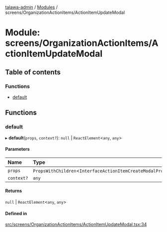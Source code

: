 [talawa-admin](../README.md) / [Modules](../modules.md) / screens/OrganizationActionItems/ActionItemUpdateModal

# Module: screens/OrganizationActionItems/ActionItemUpdateModal

## Table of contents

### Functions

- [default](screens_OrganizationActionItems_ActionItemUpdateModal.md#default)

## Functions

### default

▸ **default**(`props`, `context?`): ``null`` \| `ReactElement`\<`any`, `any`\>

#### Parameters

| Name | Type |
| :------ | :------ |
| `props` | `PropsWithChildren`\<`InterfaceActionItemCreateModalProps`\> |
| `context?` | `any` |

#### Returns

``null`` \| `ReactElement`\<`any`, `any`\>

#### Defined in

[src/screens/OrganizationActionItems/ActionItemUpdateModal.tsx:34](https://github.com/aarishshahmohsin/talawa-admin/blob/2da9090/src/screens/OrganizationActionItems/ActionItemUpdateModal.tsx#L34)
